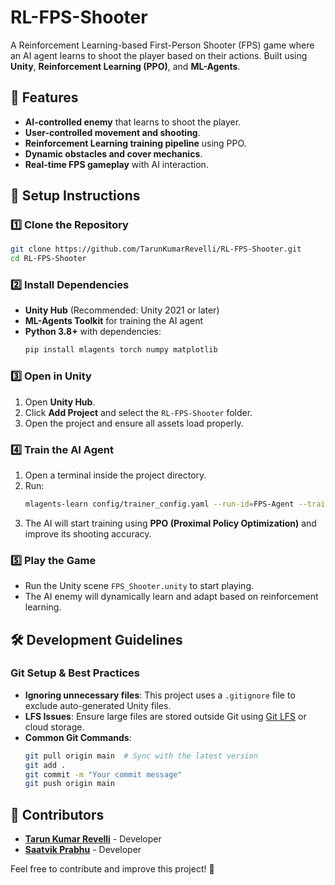 # RL-FPS-Shooter

A Reinforcement Learning-based First-Person Shooter (FPS) game where an AI agent learns to shoot the player based on their actions. Built using **Unity**, **Reinforcement Learning (PPO)**, and **ML-Agents**.

## 📌 Features
- **AI-controlled enemy** that learns to shoot the player.
- **User-controlled movement and shooting**.
- **Reinforcement Learning training pipeline** using PPO.
- **Dynamic obstacles and cover mechanics**.
- **Real-time FPS gameplay** with AI interaction.

## 🚀 Setup Instructions

### **1️⃣ Clone the Repository**
```sh
git clone https://github.com/TarunKumarRevelli/RL-FPS-Shooter.git
cd RL-FPS-Shooter
```

### **2️⃣ Install Dependencies**
- **Unity Hub** (Recommended: Unity 2021 or later)
- **ML-Agents Toolkit** for training the AI agent
- **Python 3.8+** with dependencies:
  ```sh
  pip install mlagents torch numpy matplotlib
  ```

### **3️⃣ Open in Unity**
1. Open **Unity Hub**.
2. Click **Add Project** and select the `RL-FPS-Shooter` folder.
3. Open the project and ensure all assets load properly.

### **4️⃣ Train the AI Agent**
1. Open a terminal inside the project directory.
2. Run:
   ```sh
   mlagents-learn config/trainer_config.yaml --run-id=FPS-Agent --train
   ```
3. The AI will start training using **PPO (Proximal Policy Optimization)** and improve its shooting accuracy.

### **5️⃣ Play the Game**
- Run the Unity scene `FPS_Shooter.unity` to start playing.
- The AI enemy will dynamically learn and adapt based on reinforcement learning.

## 🛠️ Development Guidelines
### **Git Setup & Best Practices**
- **Ignoring unnecessary files**: This project uses a `.gitignore` file to exclude auto-generated Unity files.
- **LFS Issues**: Ensure large files are stored outside Git using [Git LFS](https://git-lfs.github.com/) or cloud storage.
- **Common Git Commands**:
  ```sh
  git pull origin main  # Sync with the latest version
  git add .
  git commit -m "Your commit message"
  git push origin main
  ```

## 📝 Contributors
- **[Tarun Kumar Revelli](https://github.com/TarunKumarRevelli)** - Developer
- **[Saatvik Prabhu](https://github.com/sevenweeks-07)** - Developer

Feel free to contribute and improve this project! 🎯


